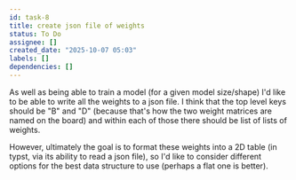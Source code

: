 ```yaml
---
id: task-8
title: create json file of weights
status: To Do
assignee: []
created_date: "2025-10-07 05:03"
labels: []
dependencies: []
---
```


As well as being able to train a model (for a given model size/shape) I'd like
to be able to write all the weights to a json file. I think that the top level
keys should be "B" and "D" (because that's how the two weight matrices are named
on the board) and within each of those there should be list of lists of weights.

However, ultimately the goal is to format these weights into a 2D table (in
typst, via its ability to read a json file), so I'd like to consider different
options for the best data structure to use (perhaps a flat one is better).
